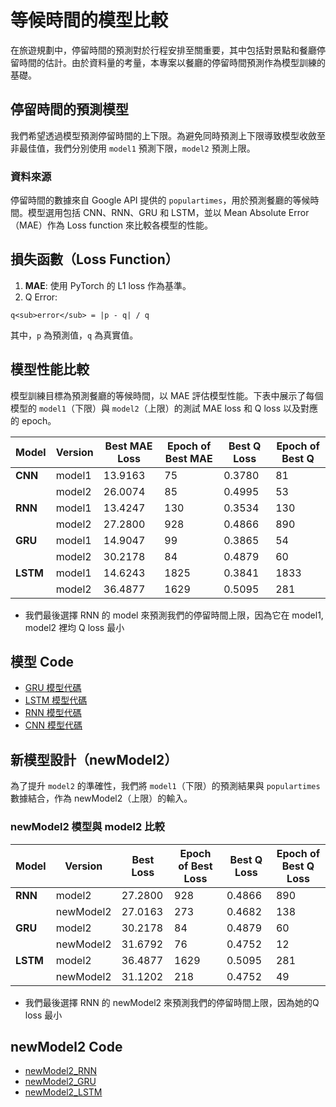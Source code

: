 # 等候時間的模型比較

在旅遊規劃中，停留時間的預測對於行程安排至關重要，其中包括對景點和餐廳停留時間的估計。由於資料量的考量，本專案以餐廳的停留時間預測作為模型訓練的基礎。

## 停留時間的預測模型
我們希望透過模型預測停留時間的上下限。為避免同時預測上下限導致模型收斂至非最佳值，我們分別使用 `model1` 預測下限，`model2` 預測上限。

### 資料來源
停留時間的數據來自 Google API 提供的 `populartimes`，用於預測餐廳的等候時間。模型選用包括 CNN、RNN、GRU 和 LSTM，並以 Mean Absolute Error（MAE）作為 Loss function 來比較各模型的性能。

## 損失函數（Loss Function）
1. **MAE**: 使用 PyTorch 的 L1 loss 作為基準。
1. Q Error: 
```
q<sub>error</sub> = |p - q| / q
```
其中，`p` 為預測值，`q` 為真實值。

## 模型性能比較

模型訓練目標為預測餐廳的等候時間，以 MAE 評估模型性能。下表中展示了每個模型的 `model1`（下限）與 `model2`（上限）的測試 MAE loss 和 Q loss 以及對應的 epoch。

| Model    | Version | Best MAE Loss | Epoch of Best MAE | Best Q Loss | Epoch of Best Q |
| -------- | ------- | ------------- | ----------------- | ----------- | --------------- |
| **CNN**  | model1  | 13.9163       | 75                | 0.3780      | 81              |
|          | model2  | 26.0074       | 85                | 0.4995      | 53              |
| **RNN**  | model1  | 13.4247       | 130               | 0.3534      | 130             |
|          | model2  | 27.2800       | 928               | 0.4866      | 890             |
| **GRU**  | model1  | 14.9047       | 99                | 0.3865      | 54              |
|          | model2  | 30.2178       | 84                | 0.4879      | 60              |
| **LSTM** | model1  | 14.6243       | 1825              | 0.3841      | 1833            |
|          | model2  | 36.4877       | 1629              | 0.5095      | 281             |
* 我們最後選擇 RNN 的 model 來預測我們的停留時間上限，因為它在 model1, model2 裡均 Q loss 最小
## 模型 Code

- [GRU 模型代碼](https://colab.research.google.com/drive/1EdBMtwskH62YuKUllwOkzP5mXTN1yZBe?usp=sharing)
- [LSTM 模型代碼](https://colab.research.google.com/drive/1sALbzUHX_04mqT4WX4AHy13H21vctoh0?usp=sharing)
- [RNN 模型代碼](https://colab.research.google.com/drive/1ntiwLf7wpDGFm7hlah1YTZtEV0hzrvTA?usp=sharing)
- [CNN 模型代碼](https://colab.research.google.com/drive/1Y5g_BWPK-AIgD9gtE9SQFj0OTxJIxwpv?usp=sharing)

## 新模型設計（newModel2）

為了提升 `model2` 的準確性，我們將 `model1`（下限）的預測結果與 `populartimes` 數據結合，作為 newModel2（上限）的輸入。

### newModel2 模型與 model2 比較

| Model    | Version   | Best Loss | Epoch of Best Loss | Best Q Loss | Epoch of Best Q Loss |
| -------- | --------- | --------- | ------------------ | ----------- | -------------------- |
| **RNN**  | model2    | 27.2800   | 928                | 0.4866      | 890                  |
|          | newModel2 | 27.0163   | 273                | 0.4682      | 138                  |
| **GRU**  | model2    | 30.2178   | 84                 | 0.4879      | 60                   |
|          | newModel2 | 31.6792   | 76                 | 0.4752      | 12                   |
| **LSTM** | model2    | 36.4877   | 1629               | 0.5095      | 281                  |
|          | newModel2 | 31.1202   | 218                | 0.4752      | 49                   |
* 我們最後選擇 RNN 的 newModel2 來預測我們的停留時間上限，因為她的Q loss 最小
## newModel2 Code

- [newModel2_RNN](https://colab.research.google.com/drive/1A41-HbKuhHhpkzfwtj6Aquuf_CHa10bC?usp=sharing)
- [newModel2_GRU](https://colab.research.google.com/drive/1mMaPH6UVIoYmOsAe5Kx2lawdCpHZ_ADT?usp=sharing)
- [newModel2_LSTM](https://colab.research.google.com/drive/1oFqsdrmMJPP93IabW7WCTEwBIro_0LZj?usp=sharing)
